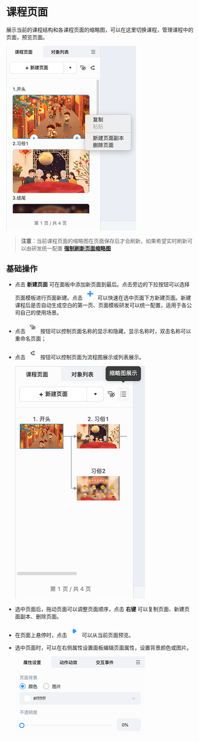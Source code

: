 # 课程页面

展示当前的课程结构和各课程页面的缩略图，可以在这里切换课程，管理课程中的页面，预览页面。

![课程页面](img/Course_page.png)

>**注意**：当前课程页面的缩略图在页面保存后才会刷新，如果希望实时刷新可以由研发统一配置 [**强制刷新页面缩略图**](../developer/refresh-page/index.md)

## 基础操作

- 点击 **新建页面** 可在面板中添加新页面到最后。点击旁边的下拉按钮可以选择页面模板进行页面新建。点击 ![快捷新建](img/new_page.png) 可以快速在选中页面下方新建页面。新建课程后是否自动生成空白的第一页、页面模板研发可以统一配置，适用于各公司自己的使用场景。

- 点击 ![页面名称](img/name.png) 按钮可以控制页面名称的显示和隐藏，显示名称时，双击名称可以重命名页面；

- 点击 ![页面名称](img/flow.png) 按钮可以控制页面为流程图展示或列表展示。

    ![页面流程图](img/page_flow.png)

- 选中页面后，拖动页面可以调整页面顺序，点击 **右键** 可以复制页面、新建页面副本、删除页面。

- 在页面上悬停时，点击 ![预览](img/preview.png) 可以从当前页面预览。

- 选中页面时，可以在右侧属性设置面板编辑页面属性，设置背景颜色或图片。

    ![页面属性](img/page_component.png)
